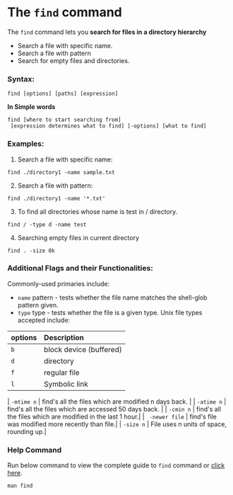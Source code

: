 # The `find` command

The `find` command lets you **search for files in a directory hierarchy** 

-   Search a file with specific name.
-   Search a file with pattern
- 	Search for empty files and directories.

### Syntax:

```[linux]			
find [options] [paths] [expression]
```
**In Simple words** 
```[linux]
find [where to start searching from]
 [expression determines what to find] [-options] [what to find]
```
### Examples:

1.  Search a file with specific name:

```[linux]
find ./directory1 -name sample.txt
```

2. Search a file with pattern:

```[linux]
find ./directory1 -name '*.txt' 
```

3. To find all directories whose name is test in / directory.

```[linux]
find / -type d -name test
```

4. Searching empty files in current directory

```[linux]
find . -size 0k
```

### Additional Flags and their Functionalities:

Commonly-used primaries include:
- `name` pattern - tests whether the file name matches the shell-glob pattern given.
- `type` type - tests whether the file is a given type. Unix file types accepted include:

| **options** |  **Description**                                                                                           |
| :-------------  | :-------------------------------------------------------------------------------------------------------- |
| `b`           | block device (buffered)                                                 |
| `d`            | directory                                                                      |
| `f`           | regular file |
| `l`             | Symbolic link                                                                        |

| `-mtime n`              | find's all the files which are modified n days back. |
| `-atime n`              | find's all the files which are accessed 50 days back. |
| `-cmin n` |              find's all the files which are modified in the last 1 hour.|
| ` -newer file` |              find's   file was modified more recently than file.|
| `-size n` |             File uses n units of space, rounding up.|

### Help Command
Run below command to view the complete guide to `find` command or [click here](https://en.wikipedia.org/wiki/Find_(Unix)).
```[linux]
man find
```
